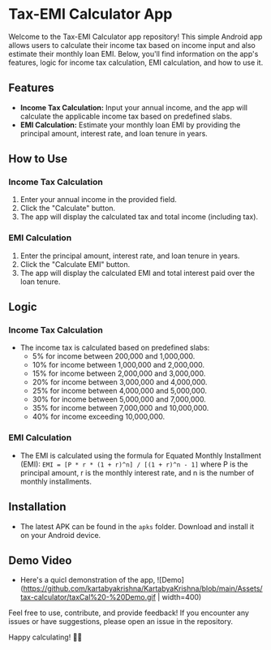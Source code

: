 # Tax-EMI Calculator App

Welcome to the Tax-EMI Calculator app repository! This simple Android app allows users to calculate their income tax based on income input and also estimate their monthly loan EMI. Below, you'll find information on the app's features, logic for income tax calculation, EMI calculation, and how to use it.

## Features

- **Income Tax Calculation:** Input your annual income, and the app will calculate the applicable income tax based on predefined slabs.
- **EMI Calculation:** Estimate your monthly loan EMI by providing the principal amount, interest rate, and loan tenure in years.

## How to Use

### Income Tax Calculation
1. Enter your annual income in the provided field.
2. Click the "Calculate" button.
3. The app will display the calculated tax and total income (including tax).

### EMI Calculation
1. Enter the principal amount, interest rate, and loan tenure in years.
2. Click the "Calculate EMI" button.
3. The app will display the calculated EMI and total interest paid over the loan tenure.

## Logic

### Income Tax Calculation
- The income tax is calculated based on predefined slabs:
  - 5% for income between 200,000 and 1,000,000.
  - 10% for income between 1,000,000 and 2,000,000.
  - 15% for income between 2,000,000 and 3,000,000.
  - 20% for income between 3,000,000 and 4,000,000.
  - 25% for income between 4,000,000 and 5,000,000.
  - 30% for income between 5,000,000 and 7,000,000.
  - 35% for income between 7,000,000 and 10,000,000.
  - 40% for income exceeding 10,000,000.

### EMI Calculation
- The EMI is calculated using the formula for Equated Monthly Installment (EMI): 
  `EMI = [P * r * (1 + r)^n] / [(1 + r)^n - 1]`
  where P is the principal amount, r is the monthly interest rate, and n is the number of monthly installments.

## Installation

- The latest APK can be found in the `apks` folder. Download and install it on your Android device.

## Demo Video

- Here's a quicl demonstration of the app,
![Demo](https://github.com/kartabyakrishna/KartabyaKrishna/blob/main/Assets/tax-calculator/taxCal%20-%20Demo.gif | width=400)

Feel free to use, contribute, and provide feedback! If you encounter any issues or have suggestions, please open an issue in the repository.

Happy calculating! 🧮📱